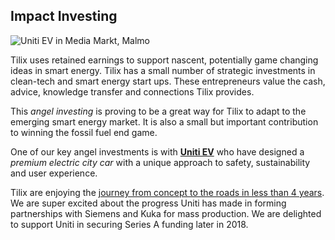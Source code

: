 ## Impact Investing
![Uniti EV in Media Markt, Malmo][3]

Tilix uses retained earnings to support nascent, potentially game changing ideas in smart energy. Tilix has a small number of strategic investments in clean-tech and smart energy start ups. These entrepreneurs value the cash, advice, knowledge transfer and connections Tilix provides.

This *angel investing* is proving to be a great way for Tilix to adapt to the emerging smart energy market. It is also a small but important contribution to winning the fossil fuel end game.

One of our key angel investments is with [**Uniti EV**](https://www.uniti.earth) who have designed a *premium electric city car* with a unique approach to safety, sustainability and user experience.

Tilix are enjoying the [journey from concept to the roads in less than 4 years][4]. We are super excited about the progress Uniti has made in forming partnerships with Siemens and Kuka for mass production. We are delighted to support Uniti in securing Series A funding later in 2018.

[1]: https://upload.wikimedia.org/wikipedia/en/4/4c/Flag_of_Sweden.svg
[3]: http://www.tilix.uk.s3.amazonaws.com/img/uniti-media-markt.jpg
[4]: /2017/10/26/Uniti
